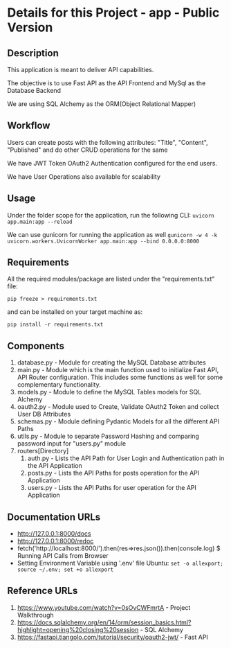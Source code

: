 # Details for this Project - app - Public Version

## Description

This application is meant to deliver API capabilities. 

The objective is to use Fast API as the API Frontend and MySql as the Database Backend

We are using SQL Alchemy as the ORM(Object Relational Mapper)

## Workflow

Users can create posts with the following attributes: "Title", "Content", "Published" and do other CRUD operations for the same

We have JWT Token OAuth2 Authentication configured for the end users.

We have User Operations also available for scalability

## Usage

Under the folder scope for the application, run the following CLI: ```uvicorn app.main:app --reload```

We can use gunicorn for running the application as well ```gunicorn -w 4 -k uvicorn.workers.UvicornWorker app.main:app --bind 0.0.0.0:8000```

## Requirements

All the required modules/package are listed under the "requirements.txt" file:

```pip freeze > requirements.txt```

 and can be installed on your target machine as:

```pip install -r requirements.txt```

## Components

1. database.py - Module for creating the MySQL Database attributes
2. main.py - Module which is the main function used to initialize Fast API, API Router configuration. 
This includes some functions as well for some complementary functionality.
3. models.py - Module to define the MySQL Tables models for SQL Alchemy
4. oauth2.py - Module used to Create, Validate OAuth2 Token and collect User DB Attributes
5. schemas.py - Module defining Pydantic Models for all the different API Paths
6. utils.py - Module to separate Password Hashing and comparing password input for "users.py" module
7. routers[Directory]
   1. auth.py - Lists the API Path for User Login and Authentication path in the API Application
   2. posts.py - Lists the API Paths for posts operation for the API Application
   3. users.py - Lists the API Paths for user operation for the API Application

## Documentation URLs

- http://127.0.0.1:8000/docs
- http://127.0.0.1:8000/redoc
- fetch('http://localhost:8000/').then(res=>res.json()).then(console.log) $ Running API Calls from Browser
- Setting Environment Variable using '.env' file Ubuntu: ```set -o allexport; source ~/.env; set +o allexport```

## Reference URLs

1. https://www.youtube.com/watch?v=0sOvCWFmrtA - Project Walkthrough
2. https://docs.sqlalchemy.org/en/14/orm/session_basics.html?highlight=opening%20closing%20session - SQL Alchemy
3. https://fastapi.tiangolo.com/tutorial/security/oauth2-jwt/ - Fast API